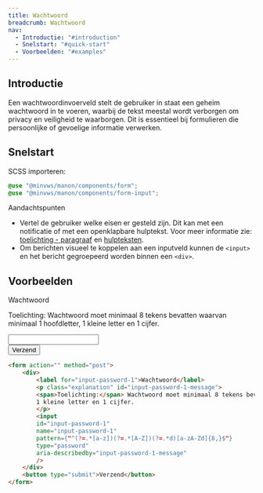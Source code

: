 ```yaml
---
title: Wachtwoord
breadcrumb: Wachtwoord
nav:
  - Introductie: "#introduction"
  - Snelstart: "#quick-start"
  - Voorbeelden: "#examples"
---
```


<h2 id="introduction">Introductie</h2>

Een wachtwoordinvoerveld stelt de gebruiker in staat een geheim wachtwoord in te voeren, waarbij de tekst meestal wordt verborgen om privacy en veiligheid te waarborgen. Dit is essentieel bij formulieren die persoonlijke of gevoelige informatie verwerken.

<h2 id="quick-start">Snelstart</h2>

SCSS importeren:

```scss
@use "@minvws/manon/components/form";
@use "@minvws/manon/components/form-input";
```

<div class="explanation" role="group" aria-label="Toelichting">
    <span>Aandachtspunten</span>
    <ul>
        <li>
        Vertel de gebruiker welke eisen er gesteld zijn. Dit kan met een notificatie of met een
        openklapbare hulptekst. Voor meer informatie zie:
        <a href="/library/components/notifications/notification-explanation"
            >toelichting - paragraaf</a
        >
        en <a href="/library/components/forms/form-help">hulpteksten</a>.
        </li>
        <li>
        Om berichten visueel te koppelen aan een inputveld kunnen de
        <code>&lt;input&gt;</code> en het bericht gegroepeerd worden binnen een
        <code>&lt;div&gt;</code>.
        </li>
    </ul>
</div>

<h2 id="examples">Voorbeelden</h2>

<form action="" method="post">
    <div>
        <label for="input-password-1">Wachtwoord</label>
        <p class="explanation" id="input-password-1-message">
        <span>Toelichting:</span> Wachtwoord moet minimaal 8 tekens bevatten waarvan minimaal 1 hoofdletter,
        1 kleine letter en 1 cijfer.
        </p>
        <input
        id="input-password-1"
        name="input-password-1"
        pattern={"^(?=.*[a-z])(?=.*[A-Z])(?=.*d)[a-zA-Zd]{8,}$"}
        type="password"
        aria-describedby="input-password-1-message"
        />
    </div>
    <button type="submit">Verzend</button>
</form>

```html
<form action="" method="post">
    <div>
        <label for="input-password-1">Wachtwoord</label>
        <p class="explanation" id="input-password-1-message">
        <span>Toelichting:</span> Wachtwoord moet minimaal 8 tekens bevatten waarvan minimaal 1 hoofdletter,
        1 kleine letter en 1 cijfer.
        </p>
        <input
        id="input-password-1"
        name="input-password-1"
        pattern={"^(?=.*[a-z])(?=.*[A-Z])(?=.*d)[a-zA-Zd]{8,}$"}
        type="password"
        aria-describedby="input-password-1-message"
        />
    </div>
    <button type="submit">Verzend</button>
</form>
```
